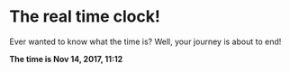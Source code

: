 # The real time clock!

Ever wanted to know what the time is? Well, your journey is about to end!

**The time is Nov 14, 2017, 11:12**